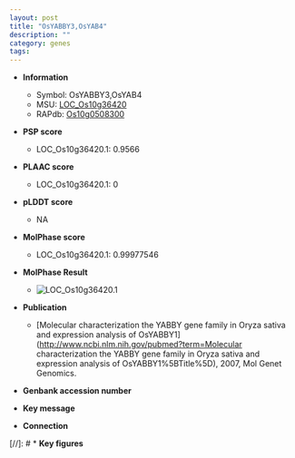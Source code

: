```yaml
---
layout: post
title: "OsYABBY3,OsYAB4"
description: ""
category: genes
tags: 
---
```


* **Information**  
    + Symbol: OsYABBY3,OsYAB4  
    + MSU: [LOC_Os10g36420](http://rice.plantbiology.msu.edu/cgi-bin/ORF_infopage.cgi?orf=LOC_Os10g36420)  
    + RAPdb: [Os10g0508300](http://rapdb.dna.affrc.go.jp/viewer/gbrowse_details/irgsp1?name=Os10g0508300)  

* **PSP score**  
    + LOC_Os10g36420.1: 0.9566 

* **PLAAC score**  
    + LOC_Os10g36420.1: 0 

* **pLDDT score**
    + NA


* **MolPhase score**
    + LOC_Os10g36420.1: 0.99977546

* **MolPhase Result**
    + ![LOC_Os10g36420.1](https://304243504.github.io/Pictures/LOC_Os10g/LOC_Os10g36420.1.png)

* **Publication**  
    + [Molecular characterization the YABBY gene family in Oryza sativa and expression analysis of OsYABBY1](http://www.ncbi.nlm.nih.gov/pubmed?term=Molecular characterization the YABBY gene family in Oryza sativa and expression analysis of OsYABBY1%5BTitle%5D), 2007, Mol Genet Genomics.

* **Genbank accession number**  

* **Key message**  

* **Connection**  

[//]: # * **Key figures**  


